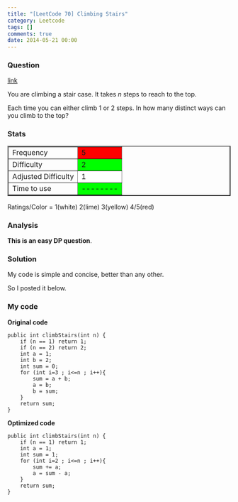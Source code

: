```yaml
---
title: "[LeetCode 70] Climbing Stairs"
category: Leetcode
tags: []
comments: true
date: 2014-05-21 00:00
---
```



### Question

[link](http://oj.leetcode.com/problems/climbing-stairs/)

<div class="question-content">
            <p></p><p>You are climbing a stair case. It takes <i>n</i> steps to reach to the top.</p>

<p>Each time you can either climb 1 or 2 steps. In how many distinct ways can you climb to the top?
</p><p></p>
          </div>

### Stats

<table border="2">
	<tr>
		<td>Frequency</td>
		<td bgcolor="red">5</td>
	</tr>
	<tr>
		<td>Difficulty</td>
		<td bgcolor="lime">2</td>
	</tr>
	<tr>
		<td>Adjusted Difficulty</td>
		<td bgcolor="white">1</td>
	</tr>
	<tr>
		<td>Time to use</td>
		<td bgcolor="lime">--------</td>
	</tr>
</table>

Ratings/Color = 1(white) 2(lime) 3(yellow) 4/5(red)

### Analysis

**This is an easy DP question**.

### Solution

My code is simple and concise, better than any other.

So I posted it below.

### My code

**Original code**

    public int climbStairs(int n) {
        if (n == 1) return 1;
        if (n == 2) return 2;
        int a = 1;
        int b = 2;
        int sum = 0;
        for (int i=3 ; i<=n ; i++){
            sum = a + b;
            a = b;
            b = sum;
        }
        return sum;
    }

**Optimized code**

    public int climbStairs(int n) {
        if (n == 1) return 1;
        int a = 1;
        int sum = 1;
        for (int i=2 ; i<=n ; i++){
            sum += a;
            a = sum - a;
        }
        return sum;
    }
